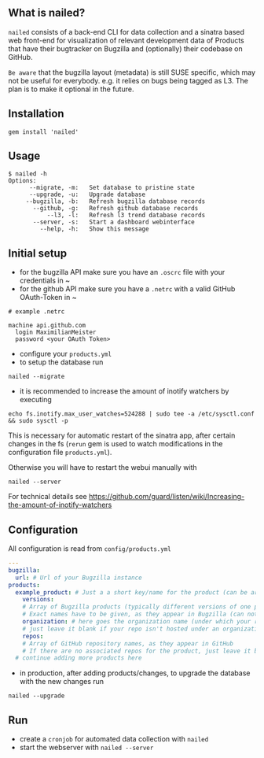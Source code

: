 ## What is nailed?

`nailed` consists of a back-end CLI for data collection and a sinatra based web front-end for visualization of relevant development data of Products that have their bugtracker on Bugzilla and (optionally) their codebase on GitHub.

`Be aware` that the bugzilla layout (metadata) is still SUSE specific, which may not be useful for everybody.
e.g. it relies on bugs being tagged as L3. The plan is to make it optional in the future.

## Installation
`gem install 'nailed'`

## Usage

```
$ nailed -h
Options:
      --migrate, -m:   Set database to pristine state
      --upgrade, -u:   Upgrade database
     --bugzilla, -b:   Refresh bugzilla database records
       --github, -g:   Refresh github database records
           --l3, -l:   Refresh l3 trend database records
       --server, -s:   Start a dashboard webinterface
         --help, -h:   Show this message
```

## Initial setup

* for the bugzilla API make sure you have an `.oscrc` file with your credentials in ~
* for the github API make sure you have a `.netrc` with a valid GitHub OAuth-Token in ~
```
# example .netrc

machine api.github.com
  login MaximilianMeister
  password <your OAuth Token>
```
* configure your `products.yml`
* to setup the database run
```
nailed --migrate
```
* it is recommended to increase the amount of inotify watchers by executing
```
echo fs.inotify.max_user_watches=524288 | sudo tee -a /etc/sysctl.conf && sudo sysctl -p
```
This is necessary for automatic restart of the sinatra app, after certain changes in the fs (`rerun` gem is used to watch modifications in the configuration file `products.yml`).

Otherwise you will have to restart the webui manually with
```
nailed --server
```
For technical details see https://github.com/guard/listen/wiki/Increasing-the-amount-of-inotify-watchers

## Configuration

All configuration is read from `config/products.yml`

``` yaml
---
bugzilla:
  url: # Url of your Bugzilla instance
products:
  example_product: # Just a a short key/name for the product (can be arbitrary)
    versions:
    # Array of Bugzilla products (typically different versions of one product)
    # Exact names have to be given, as they appear in Bugzilla (can not be arbitrary)
    organization: # here goes the organization name (under which your repos are hosted) as it appears in GitHub
    # just leave it blank if your repo isn't hosted under an organizational umbrella
    repos:
    # Array of GitHub repository names, as they appear in GitHub
    # If there are no associated repos for the product, just leave it blank
  # continue adding more products here

```

* in production, after adding products/changes, to upgrade the database with the new changes run
```
nailed --upgrade
```

## Run

* create a `cronjob` for automated data collection with `nailed`
* start the webserver with `nailed --server`
